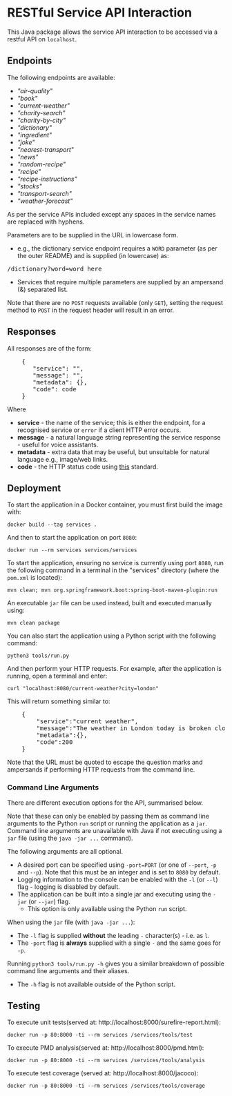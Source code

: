 # RESTful Service API Interaction

This Java package allows the service API interaction to be accessed via a restful API on `localhost`.

## Endpoints

The following endpoints are available:

-   _"air-quality"_
-   _"book"_
-   _"current-weather"_
-   _"charity-search"_
-   _"charity-by-city"_
-   _"dictionary"_
-   _"ingredient"_
-   _"joke"_
-   _"nearest-transport"_
-   _"news"_
-   _"random-recipe"_
-   _"recipe"_
-   _"recipe-instructions"_
-   _"stocks"_
-   _"transport-search"_
-   _"weather-forecast"_

As per the service APIs included except any spaces in the service names are replaced with hyphens.

Parameters are to be supplied in the URL in lowercase form.

-   e.g., the dictionary service endpoint requires a `WORD` parameter (as per the outer README) and is supplied (in
    lowercase) as:

<pre>/dictionary?word=word_here</pre>

-   Services that require multiple parameters are supplied by an ampersand (&) separated list.

Note that there are no `POST` requests available (only `GET`), setting the request method to `POST` in the request
header will result in an error.

## Responses

All responses are of the form:

<pre>    {
       "service": "",
       "message": "",
       "metadata": {},
       "code": code
    }
</pre>

Where

-   **service** - the name of the service; this is either the endpoint, for a recognised service or `error` if a client
    HTTP error occurs.
-   **message** - a natural language string representing the service response - useful for voice assistants.
-   **metadata** - extra data that may be useful, but unsuitable for natural language e.g., image/web links.
-   **code** - the HTTP status code using [this](https://developer.mozilla.org/en-US/docs/Web/HTTP/Status) standard.

## Deployment

To start the application in a Docker container, you must first build the image with:

    docker build --tag services .

And then to start the application on port `8080`:

    docker run --rm services services/services

To start the application, ensuring no service is currently using port `8080`, run the following command in a terminal in
the "services" directory (where the `pom.xml` is located):

    mvn clean; mvn org.springframework.boot:spring-boot-maven-plugin:run

An executable `jar` file can be used instead, built and executed manually using:

    mvn clean package

You can also start the application using a Python script with the following command:

    python3 tools/run.py

And then perform your HTTP requests. For example, after the application is running, open a terminal and enter:

    curl "localhost:8080/current-weather?city=london"

This will return something similar to:

<pre>
    {
        "service":"current weather",
        "message":"The weather in London today is broken clouds with the temperature being 7 degrees celsius but will probably feel like 4 degrees celsius. The high will be 7 degrees celsius and the low, 6 degrees celsius. Don't forget to dress warm today!",
        "metadata":{},
        "code":200
    }
</pre>

Note that the URL must be quoted to escape the question marks and ampersands if performing HTTP requests from the
command line.

### Command Line Arguments

There are different execution options for the API, summarised below.

Note that these can only be enabled by passing them as command line arguments to the Python `run` script or running the
application as a `jar`. Command line arguments are unavailable with Java if not executing using a `jar` file (using
the `java -jar ...` command).

The following arguments are all optional.

-   A desired port can be specified using `-port=PORT` (or one of `--port`, `-p` and `--p`). Note that this must be an
    integer and is set to `8080` by default.
-   Logging information to the console can be enabled with the `-l` (or `--l`) flag - logging is disabled by default.
-   The application can be built into a single jar and executing using the `-jar` (or `--jar`) flag.
    -   This option is only available using the Python `run` script.

When using the `jar` file (with `java -jar ...`):

-   The `-l` flag is supplied **without** the leading `-` character(s) - i.e. as `l`.
-   The `-port` flag is **always** supplied with a single `-` and the same goes for `-p`.

Running `python3 tools/run.py -h` gives you a similar breakdown of possible command line arguments and their aliases.

-   The `-h` flag is not available outside of the Python script.

## Testing

To execute unit tests(served at: http://localhost:8000/surefire-report.html):

    docker run -p 80:8000 -ti --rm services /services/tools/test

To execute PMD analysis(served at: http://localhost:8000/pmd.html):

    docker run -p 80:8000 -ti --rm services /services/tools/analysis

To execute test coverage (served at: http://localhost:8000/jacoco):

    docker run -p 80:8000 -ti --rm services /services/tools/coverage
